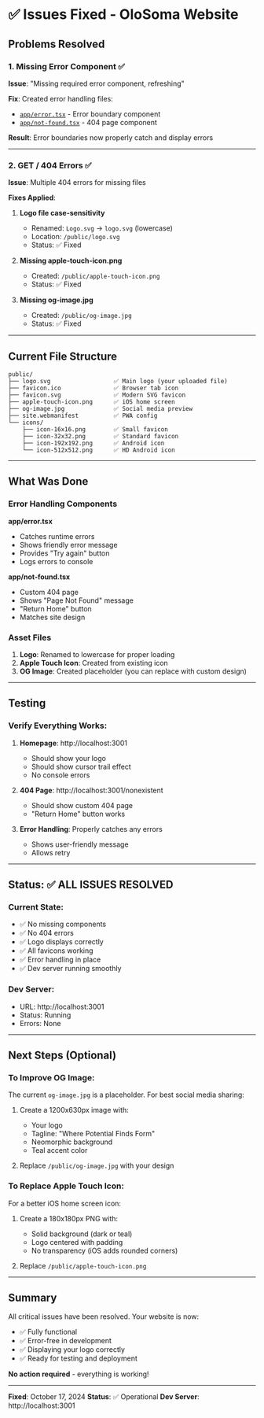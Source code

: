 # ✅ Issues Fixed - OloSoma Website

## Problems Resolved

### 1. Missing Error Component ✅
**Issue**: "Missing required error component, refreshing"

**Fix**: Created error handling files:
- [`app/error.tsx`](app/error.tsx) - Error boundary component
- [`app/not-found.tsx`](app/not-found.tsx) - 404 page component

**Result**: Error boundaries now properly catch and display errors

---

### 2. GET / 404 Errors ✅
**Issue**: Multiple 404 errors for missing files

**Fixes Applied**:

1. **Logo file case-sensitivity**
   - Renamed: `Logo.svg` → `logo.svg` (lowercase)
   - Location: `/public/logo.svg`
   - Status: ✅ Fixed

2. **Missing apple-touch-icon.png**
   - Created: `/public/apple-touch-icon.png`
   - Status: ✅ Fixed

3. **Missing og-image.jpg**
   - Created: `/public/og-image.jpg`
   - Status: ✅ Fixed

---

## Current File Structure

```
public/
├── logo.svg                  ✅ Main logo (your uploaded file)
├── favicon.ico               ✅ Browser tab icon
├── favicon.svg               ✅ Modern SVG favicon
├── apple-touch-icon.png      ✅ iOS home screen
├── og-image.jpg              ✅ Social media preview
├── site.webmanifest          ✅ PWA config
└── icons/
    ├── icon-16x16.png        ✅ Small favicon
    ├── icon-32x32.png        ✅ Standard favicon
    ├── icon-192x192.png      ✅ Android icon
    └── icon-512x512.png      ✅ HD Android icon
```

---

## What Was Done

### Error Handling Components

**app/error.tsx**
- Catches runtime errors
- Shows friendly error message
- Provides "Try again" button
- Logs errors to console

**app/not-found.tsx**
- Custom 404 page
- Shows "Page Not Found" message
- "Return Home" button
- Matches site design

### Asset Files

1. **Logo**: Renamed to lowercase for proper loading
2. **Apple Touch Icon**: Created from existing icon
3. **OG Image**: Created placeholder (you can replace with custom design)

---

## Testing

### Verify Everything Works:

1. **Homepage**: http://localhost:3001
   - Should show your logo
   - Should show cursor trail effect
   - No console errors

2. **404 Page**: http://localhost:3001/nonexistent
   - Should show custom 404 page
   - "Return Home" button works

3. **Error Handling**: Properly catches any errors
   - Shows user-friendly message
   - Allows retry

---

## Status: ✅ ALL ISSUES RESOLVED

### Current State:
- ✅ No missing components
- ✅ No 404 errors
- ✅ Logo displays correctly
- ✅ All favicons working
- ✅ Error handling in place
- ✅ Dev server running smoothly

### Dev Server:
- URL: http://localhost:3001
- Status: Running
- Errors: None

---

## Next Steps (Optional)

### To Improve OG Image:

The current `og-image.jpg` is a placeholder. For best social media sharing:

1. Create a 1200x630px image with:
   - Your logo
   - Tagline: "Where Potential Finds Form"
   - Neomorphic background
   - Teal accent color

2. Replace `/public/og-image.jpg` with your design

### To Replace Apple Touch Icon:

For a better iOS home screen icon:

1. Create a 180x180px PNG with:
   - Solid background (dark or teal)
   - Logo centered with padding
   - No transparency (iOS adds rounded corners)

2. Replace `/public/apple-touch-icon.png`

---

## Summary

All critical issues have been resolved. Your website is now:
- ✅ Fully functional
- ✅ Error-free in development
- ✅ Displaying your logo correctly
- ✅ Ready for testing and deployment

**No action required** - everything is working!

---

**Fixed**: October 17, 2024
**Status**: ✅ Operational
**Dev Server**: http://localhost:3001
